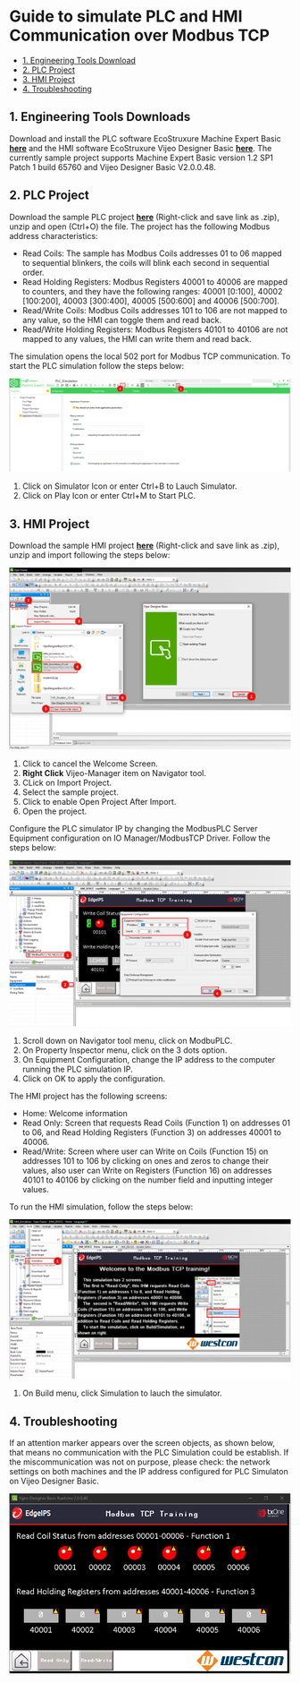 
# Guide to simulate PLC and HMI Communication over Modbus TCP

  - [1. Engineering Tools Download](#download-softwares)
  - [2. PLC Project](#plc-project)
  - [3. HMI Project](#hmi-project)
  - [4. Troubleshooting](#troubleshooting)

<a id="download-softwares"> </a>

## 1. Engineering Tools Downloads

Download and install the PLC software EcoStruxure Machine Expert Basic [**here**](https://www.se.com/ww/en/download/document/MachineExpertBasic_V1_2_SP1_P1/) and the HMI software EcoStruxure Vijeo Designer Basic [**here**](https://www.se.com/ww/en/download/document/VijeoDesignerBasic/). The currently sample project supports Machine Expert Basic version 1.2 SP1 Patch 1 build 65760 and Vijeo Designer Basic V2.0.0.48.

<a id="plc-project"> </a>
## 2. PLC Project

Download the sample PLC project [**here**](https://raw.githubusercontent.com/AlexSoaresWestcon/MODBUSTCPSIMULATION/main/samples/PLC_Simulation.zip) (Right-click and save link as .zip), unzip and open (Ctrl+O) the file.
The project has the following Modbus address characteristics:

* Read Coils:  The sample has Modbus Coils addresses 01 to 06 mapped to sequential blinkers, the coils will blink each second in sequential order.
* Read Holding Registers:  Modbus Registers 40001 to 40006 are mapped to counters, and they have the following ranges: 40001 [0:100], 40002 [100:200], 40003 [300:400], 40005 [500:600] and 40006 [500:700].
* Read/Write Coils:  Modbus Coils addresses 101 to 106 are not mapped to any value, so the HMI can toggle them and read back.
* Read/Write Holding Registers:  Modbus Registers 40101 to 40106 are not mapped to any values, the HMI can write them and read back.

The simulation opens the local 502 port for Modbus TCP communication. To start the PLC simulation follow the steps below:

![](docs/images/plc_simulation.png)

1. Click on Simulator Icon or enter Ctrl+B to Lauch Simulator.
2. Click on Play Icon or enter Ctrl+M to Start PLC.


<a id="hmi-project"> </a>
## 3. HMI Project

Download the sample HMI project [**here**](https://raw.githubusercontent.com/AlexSoaresWestcon/MODBUSTCPSIMULATION/main/samples/HMI_Simulation.zip) (Right-click and save link as .zip), unzip and import following the steps below:

![](docs/images/hmi_import.png)

1. Click to cancel the Welcome Screen.
2. **Right Click** Vijeo-Manager item on Navigator tool.
3. CLick on Import Project.
4. Select the sample project.
5. Click to enable Open Project After Import.
6. Open the project.

Configure the PLC simulator IP by changing the ModbusPLC Server Equipment configuration on IO Manager/ModbusTCP Driver. Follow the steps below:

![](docs/images/configure_modbusplc.png)

1. Scroll down on Navigator tool menu, click on ModbuPLC.
2. On Property Inspector menu, click on the 3 dots option.
3. On Equipment Configuration, change the IP address to the computer running the PLC simulation IP.
4. Click on OK to apply the configuration.

The HMI project has the following screens:
* Home: Welcome information
* Read Only: Screen that requests Read Coils (Function 1) on addresses 01 to 06, and Read Holding Registers (Function 3) on addresses 40001 to 40006.
* Read/Write: Screen where user can Write on Coils (Function 15) on addresses 101 to 106 by clicking on ones and zeros to change their values, also user can Write on Registers (Function 16) on addresses 40101 to 40106 by clicking on the number field and inputting integer values.

To run the HMI simulation, follow the steps below:

![](docs/images/hmi_simulation.png)

1. On Build menu, click Simulation to lauch the simulator.

<a id="troubleshooting"> </a>
## 4. Troubleshooting

If an attention marker appears over the screen objects, as shown below, that means no communication with the PLC Simulation could be establish. If the miscommunication was not on purpose, please check: the network settings on both machines and the IP address configured for PLC Simulaton on Vijeo Designer Basic.

![](docs/images/troubleshooting.png)
